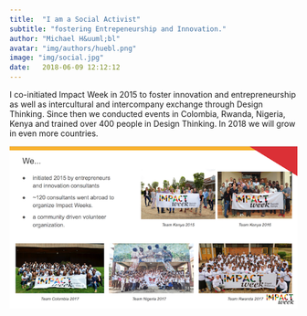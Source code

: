 ```yaml
---
title:  "I am a Social Activist"
subtitle: "fostering Entrepeneurship and Innovation."
author: "Michael H&uuml;bl"
avatar: "img/authors/huebl.png"
image: "img/social.jpg"
date:   2018-06-09 12:12:12
---
```


I co-initiated Impact Week in 2015 to foster innovation and entrepreneurship as well as
intercultural and intercompany exchange through Design Thinking. Since then we conducted events in Colombia, Rwanda, Nigeria, Kenya and trained over 400 people in Design Thinking. In 2018 we will grow in even more countries.

![impactweek](img/posts/impactweek.png "impactweek")

